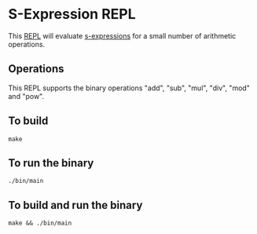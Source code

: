<br>

# S-Expression REPL

This [REPL](https://en.wikipedia.org/wiki/Read%E2%80%93eval%E2%80%93print_loop) will evaluate [s-expressions](https://en.wikipedia.org/wiki/S-expression) for a small number of arithmetic operations.

## Operations

This REPL supports the binary operations "add", "sub", "mul", "div", "mod" and "pow".

## To build

```
make
```

## To run the binary

```
./bin/main
```

## To build and run the binary

```
make && ./bin/main
```
<br>
